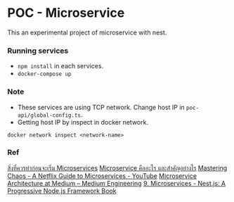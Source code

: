 # POC - Microservice
This an experimental project of microservice with nest.

### Running services
* `npm install` in each services.
* `docker-compose up`

### Note
* These services are using TCP network. Change host IP in `poc-api/global-config.ts`.
* Getting host IP by inspect in docker network.

```
docker network inspect <network-name>
```

### Ref
[สิ่งที่ควรทำก่อนจะเริ่ม Microservices](http://www.somkiat.cc/todo-lists-before-start-microservices/)
[Microservice คืออะไร และสำคัญอย่างไร](http://www.somkiat.cc/introduction-to-microservice/)
[Mastering Chaos - A Netflix Guide to Microservices - YouTube](https://www.youtube.com/watch?v=CZ3wIuvmHeM)
[Microservice Architecture at Medium – Medium Engineering](https://medium.engineering/microservice-architecture-at-medium-9c33805eb74f)
[9. Microservices - Nest.js: A Progressive Node.js Framework Book](https://learning.oreilly.com/library/view/nestjs-a-progressive/9781939902627/ch09.html)